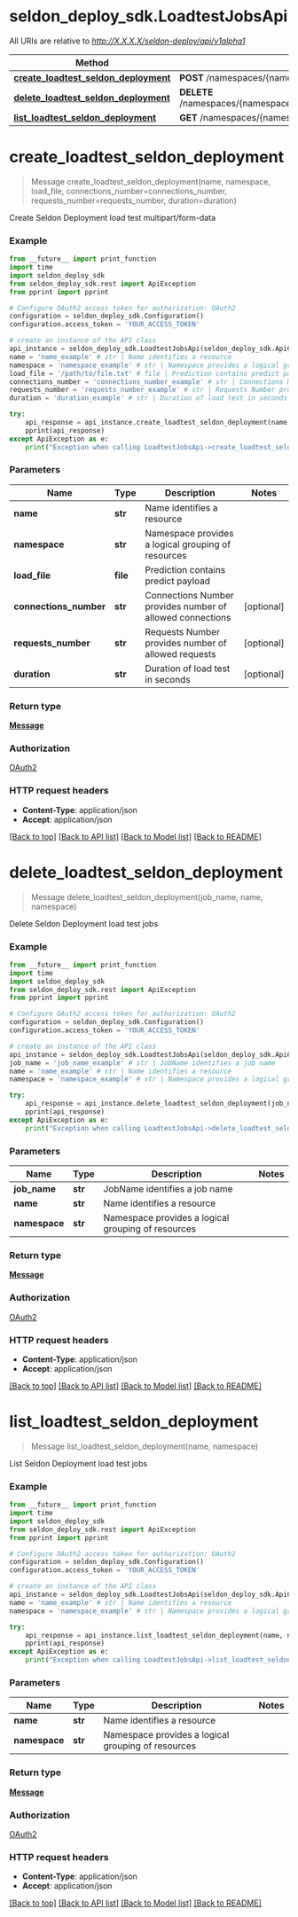 # seldon_deploy_sdk.LoadtestJobsApi

All URIs are relative to *http://X.X.X.X/seldon-deploy/api/v1alpha1*

Method | HTTP request | Description
------------- | ------------- | -------------
[**create_loadtest_seldon_deployment**](LoadtestJobsApi.md#create_loadtest_seldon_deployment) | **POST** /namespaces/{namespace}/seldondeployments/{name}/loadtestjobs | 
[**delete_loadtest_seldon_deployment**](LoadtestJobsApi.md#delete_loadtest_seldon_deployment) | **DELETE** /namespaces/{namespace}/seldondeployments/{name}/loadtestjobs/{jobName} | 
[**list_loadtest_seldon_deployment**](LoadtestJobsApi.md#list_loadtest_seldon_deployment) | **GET** /namespaces/{namespace}/seldondeployments/{name}/loadtestjobs | 


# **create_loadtest_seldon_deployment**
> Message create_loadtest_seldon_deployment(name, namespace, load_file, connections_number=connections_number, requests_number=requests_number, duration=duration)



Create Seldon Deployment load test multipart/form-data

### Example
```python
from __future__ import print_function
import time
import seldon_deploy_sdk
from seldon_deploy_sdk.rest import ApiException
from pprint import pprint

# Configure OAuth2 access token for authorization: OAuth2
configuration = seldon_deploy_sdk.Configuration()
configuration.access_token = 'YOUR_ACCESS_TOKEN'

# create an instance of the API class
api_instance = seldon_deploy_sdk.LoadtestJobsApi(seldon_deploy_sdk.ApiClient(configuration))
name = 'name_example' # str | Name identifies a resource
namespace = 'namespace_example' # str | Namespace provides a logical grouping of resources
load_file = '/path/to/file.txt' # file | Prediction contains predict payload
connections_number = 'connections_number_example' # str | Connections Number provides number of allowed connections (optional)
requests_number = 'requests_number_example' # str | Requests Number provides number of allowed requests (optional)
duration = 'duration_example' # str | Duration of load test in seconds (optional)

try:
    api_response = api_instance.create_loadtest_seldon_deployment(name, namespace, load_file, connections_number=connections_number, requests_number=requests_number, duration=duration)
    pprint(api_response)
except ApiException as e:
    print("Exception when calling LoadtestJobsApi->create_loadtest_seldon_deployment: %s\n" % e)
```

### Parameters

Name | Type | Description  | Notes
------------- | ------------- | ------------- | -------------
 **name** | **str**| Name identifies a resource | 
 **namespace** | **str**| Namespace provides a logical grouping of resources | 
 **load_file** | **file**| Prediction contains predict payload | 
 **connections_number** | **str**| Connections Number provides number of allowed connections | [optional] 
 **requests_number** | **str**| Requests Number provides number of allowed requests | [optional] 
 **duration** | **str**| Duration of load test in seconds | [optional] 

### Return type

[**Message**](Message.md)

### Authorization

[OAuth2](../README.md#OAuth2)

### HTTP request headers

 - **Content-Type**: application/json
 - **Accept**: application/json

[[Back to top]](#) [[Back to API list]](../README.md#documentation-for-api-endpoints) [[Back to Model list]](../README.md#documentation-for-models) [[Back to README]](../README.md)

# **delete_loadtest_seldon_deployment**
> Message delete_loadtest_seldon_deployment(job_name, name, namespace)



Delete Seldon Deployment load test jobs

### Example
```python
from __future__ import print_function
import time
import seldon_deploy_sdk
from seldon_deploy_sdk.rest import ApiException
from pprint import pprint

# Configure OAuth2 access token for authorization: OAuth2
configuration = seldon_deploy_sdk.Configuration()
configuration.access_token = 'YOUR_ACCESS_TOKEN'

# create an instance of the API class
api_instance = seldon_deploy_sdk.LoadtestJobsApi(seldon_deploy_sdk.ApiClient(configuration))
job_name = 'job_name_example' # str | JobName identifies a job name
name = 'name_example' # str | Name identifies a resource
namespace = 'namespace_example' # str | Namespace provides a logical grouping of resources

try:
    api_response = api_instance.delete_loadtest_seldon_deployment(job_name, name, namespace)
    pprint(api_response)
except ApiException as e:
    print("Exception when calling LoadtestJobsApi->delete_loadtest_seldon_deployment: %s\n" % e)
```

### Parameters

Name | Type | Description  | Notes
------------- | ------------- | ------------- | -------------
 **job_name** | **str**| JobName identifies a job name | 
 **name** | **str**| Name identifies a resource | 
 **namespace** | **str**| Namespace provides a logical grouping of resources | 

### Return type

[**Message**](Message.md)

### Authorization

[OAuth2](../README.md#OAuth2)

### HTTP request headers

 - **Content-Type**: application/json
 - **Accept**: application/json

[[Back to top]](#) [[Back to API list]](../README.md#documentation-for-api-endpoints) [[Back to Model list]](../README.md#documentation-for-models) [[Back to README]](../README.md)

# **list_loadtest_seldon_deployment**
> Message list_loadtest_seldon_deployment(name, namespace)



List Seldon Deployment load test jobs

### Example
```python
from __future__ import print_function
import time
import seldon_deploy_sdk
from seldon_deploy_sdk.rest import ApiException
from pprint import pprint

# Configure OAuth2 access token for authorization: OAuth2
configuration = seldon_deploy_sdk.Configuration()
configuration.access_token = 'YOUR_ACCESS_TOKEN'

# create an instance of the API class
api_instance = seldon_deploy_sdk.LoadtestJobsApi(seldon_deploy_sdk.ApiClient(configuration))
name = 'name_example' # str | Name identifies a resource
namespace = 'namespace_example' # str | Namespace provides a logical grouping of resources

try:
    api_response = api_instance.list_loadtest_seldon_deployment(name, namespace)
    pprint(api_response)
except ApiException as e:
    print("Exception when calling LoadtestJobsApi->list_loadtest_seldon_deployment: %s\n" % e)
```

### Parameters

Name | Type | Description  | Notes
------------- | ------------- | ------------- | -------------
 **name** | **str**| Name identifies a resource | 
 **namespace** | **str**| Namespace provides a logical grouping of resources | 

### Return type

[**Message**](Message.md)

### Authorization

[OAuth2](../README.md#OAuth2)

### HTTP request headers

 - **Content-Type**: application/json
 - **Accept**: application/json

[[Back to top]](#) [[Back to API list]](../README.md#documentation-for-api-endpoints) [[Back to Model list]](../README.md#documentation-for-models) [[Back to README]](../README.md)

